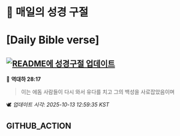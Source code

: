 # 🙏 매일의 성경 구절
# [Daily Bible verse]
## [![README에 성경구절 업데이트](https://github.com/DONGSUKA/first_test/actions/workflows/update-readme-bible.yml/badge.svg)](https://github.com/DONGSUKA/first_test/actions/workflows/update-readme-bible.yml)
<!-- START_BIBLE_VERSE -->
📖 **역대하 28:17**
> 이는 에돔 사람들이 다시 와서 유다를 치고 그의 백성을 사로잡았음이며

🕊️ _업데이트 시각: 2025-10-13 12:59:35 KST_
  <!-- END_BIBLE_VERSE -->
## GITHUB_ACTION
